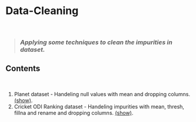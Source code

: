 # Data-Cleaning
<br>

> ### _Applying some techniques to clean the impurities in dataset._

## Contents

<br>

1.  Planet dataset - Handeling null values with mean and dropping columns.  <a href="https://github.com/Harish-49/Data-Cleaning/blob/main/Data_Cleaning_1.ipynb">(show)</a>.
2.  Cricket ODI Ranking dataset - Handeling impurities with mean, thresh, fillna and rename and dropping columns. <a href="https://github.com/Harish-49/Data-Cleaning/blob/main/Data_Cleaning_2.ipynb">(show)</a>.
<br>
